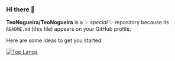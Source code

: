 ### Hi there 👋


**TeoNogueira/TeoNogueira** is a ✨ _special_ ✨ repository because its `README.md` (this file) appears on your GitHub profile.

Here are some ideas to get you started:
<!--
- 🔭 I’m currently working on ...
- 🌱 I’m currently learning ...
- 👯 I’m looking to collaborate on ...
- 🤔 I’m looking for help with ...
- 💬 Ask me about ...
- 📫 How to reach me: ...
- 😄 Pronouns: ...
- ⚡ Fun fact: ...
 - Showing my frontend collaboration to the world

-->
[![Top Langs](https://github-readme-stats.vercel.app/api/top-langs/?username=TeoNogueira&layout=compact)](https://github.com/TeoNogueira/github-readme-stats)
